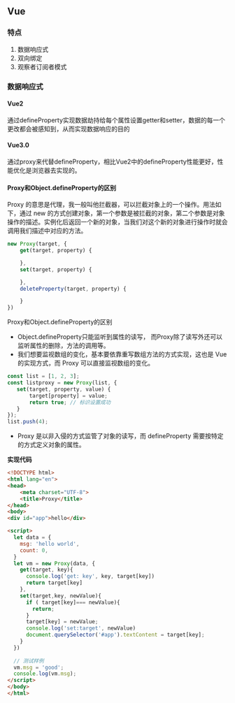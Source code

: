 ## Vue

### 特点
1. 数据响应式
2. 双向绑定
3. 观察者订阅者模式

### 数据响应式

#### Vue2

通过defineProperty实现数据劫持给每个属性设置getter和setter，数据的每一个更改都会被感知到，从而实现数据响应的目的
#### Vue3.0

通过proxy来代替defineProperty，相比Vue2中的defineProperty性能更好，性能优化是浏览器去实现的。

#### Proxy和Object.defineProperty的区别

Proxy 的意思是代理，我一般叫他拦截器，可以拦截对象上的一个操作。用法如下，通过 new 的方式创建对象，第一个参数是被拦截的对象，第二个参数是对象操作的描述。实例化后返回一个新的对象，当我们对这个新的对象进行操作时就会调用我们描述中对应的方法。

```javascript
new Proxy(target, {
    get(target, property) {

    },
    set(target, property) {

    },
    deleteProperty(target, property) {

    }
})
```

Proxy和Object.defineProperty的区别

- Object.defineProperty只能监听到属性的读写， 而Proxy除了读写外还可以监听属性的删除，方法的调用等。
- 我们想要监视数组的变化，基本要依靠重写数组方法的方式实现，这也是 Vue 的实现方式，而 Proxy 可以直接监视数组的变化。
```javascript
const list = [1, 2, 3];
const listproxy = new Proxy(list, {
   set(target, property, value) {
       target[property] = value;
       return true; // 标识设置成功
   }
});
list.push(4);
```
- Proxy 是以非入侵的方式监管了对象的读写，而 defineProperty 需要按特定的方式定义对象的属性。

**实现代码**
```html
<!DOCTYPE html>
<html lang="en">
<head>
    <meta charset="UTF-8">
    <title>Proxy</title>
</head>
<body>
<div id="app">hello</div>

<script>
  let data = {
    msg: 'hello world',
    count: 0,
  }
  let vm = new Proxy(data, {
    get(target, key){
      console.log('get: key', key, target[key])
      return target[key]
    },
    set(target,key, newValue){
      if ( target[key]=== newValue){
        return;
      }
      target[key] = newValue;
      console.log('set:target', newValue)
      document.querySelector('#app').textContent = target[key];
    }
  })
  
  // 测试样例
  vm.msg = 'good';
  console.log(vm.msg);
</script>
</body>
</html>

```


